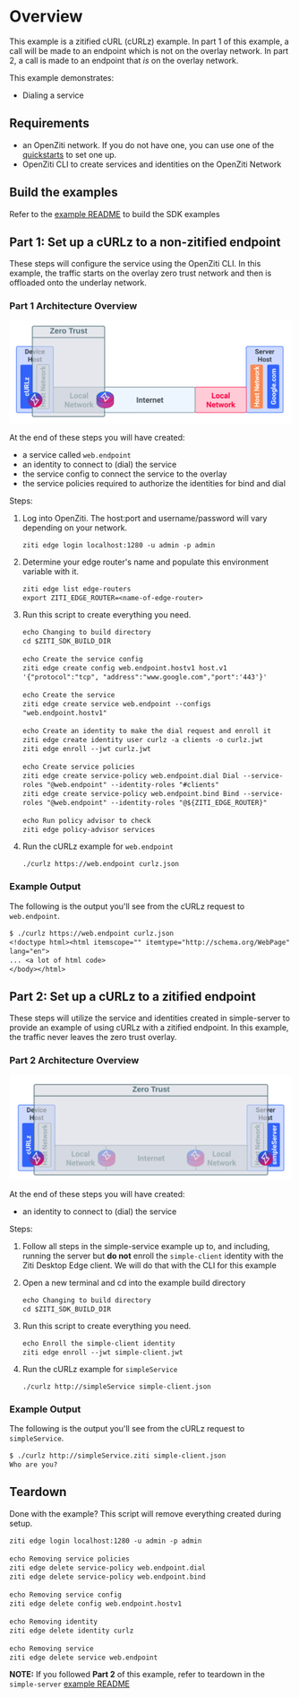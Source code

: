 # Overview
This example is a zitified cURL (cURLz) example. In part 1 of this example, a call will be made to an endpoint which 
is not on the overlay network. In part 2, a call is made to an endpoint that *is* on the overlay network.

This example demonstrates:
* Dialing a service

## Requirements
* an OpenZiti network. If you do not have one, you can use one of the [quickstarts](https://openziti.github.io/ziti/quickstarts/quickstart-overview.html) to set one up.
* OpenZiti CLI to create services and identities on the OpenZiti Network

## Build the examples
Refer to the [example README](../README.md) to build the SDK examples

## Part 1: Set up a cURLz to a non-zitified endpoint
These steps will configure the service using the OpenZiti CLI. In this example, the traffic starts on the overlay zero 
trust network and then is offloaded onto the underlay network. 

### Part 1 Architecture Overview
![image](unzitified.png)

At the end of these steps you will have created:
* a service called `web.endpoint`
* an identity to connect to (dial) the service
* the service config to connect the service to the overlay
* the service policies required to authorize the identities for bind and dial

Steps:
1. Log into OpenZiti. The host:port and username/password will vary depending on your network.

       ziti edge login localhost:1280 -u admin -p admin
1. Determine your edge router's name and populate this environment variable with it.

       ziti edge list edge-routers
       export ZITI_EDGE_ROUTER=<name-of-edge-router>
1. Run this script to create everything you need.

       echo Changing to build directory
       cd $ZITI_SDK_BUILD_DIR

       echo Create the service config
       ziti edge create config web.endpoint.hostv1 host.v1 '{"protocol":"tcp", "address":"www.google.com","port":'443'}'

       echo Create the service
       ziti edge create service web.endpoint --configs "web.endpoint.hostv1"
       
       echo Create an identity to make the dial request and enroll it
       ziti edge create identity user curlz -a clients -o curlz.jwt
       ziti edge enroll --jwt curlz.jwt
       
       echo Create service policies
       ziti edge create service-policy web.endpoint.dial Dial --service-roles "@web.endpoint" --identity-roles "#clients"
       ziti edge create service-policy web.endpoint.bind Bind --service-roles "@web.endpoint" --identity-roles "@${ZITI_EDGE_ROUTER}"
       
       echo Run policy advisor to check
       ziti edge policy-advisor services
1. Run the cURLz example for `web.endpoint`

       ./curlz https://web.endpoint curlz.json

### Example Output
The following is the output you'll see from the cURLz request to `web.endpoint`.
```
$ ./curlz https://web.endpoint curlz.json
<!doctype html><html itemscope="" itemtype="http://schema.org/WebPage" lang="en">
... <a lot of html code>
</body></html>
```

## Part 2: Set up a cURLz to a zitified endpoint
These steps will utilize the service and identities created in simple-server to provide an example of using cURLz with 
a zitified endpoint. In this example, the traffic never leaves the zero trust overlay. 

### Part 2 Architecture Overview
![image](zitified.png)

At the end of these steps you will have created:
* an identity to connect to (dial) the service

Steps:
1. Follow all steps in the simple-service example up to, and including, running the server but **do not** enroll the 
`simple-client` identity with the Ziti Desktop Edge client. We will do that with the CLI for this example
1. Open a new terminal and cd into the example build directory

       echo Changing to build directory
       cd $ZITI_SDK_BUILD_DIR
1. Run this script to create everything you need.

       echo Enroll the simple-client identity
       ziti edge enroll --jwt simple-client.jwt

1. Run the cURLz example for `simpleService`

       ./curlz http://simpleService simple-client.json

### Example Output
The following is the output you'll see from the cURLz request to `simpleService`.
```
$ ./curlz http://simpleService.ziti simple-client.json
Who are you?
```

## Teardown
Done with the example? This script will remove everything created during setup.
```
ziti edge login localhost:1280 -u admin -p admin

echo Removing service policies
ziti edge delete service-policy web.endpoint.dial
ziti edge delete service-policy web.endpoint.bind

echo Removing service config
ziti edge delete config web.endpoint.hostv1

echo Removing identity
ziti edge delete identity curlz

echo Removing service
ziti edge delete service web.endpoint
```
**NOTE:** If you followed **Part 2** of this example, refer to teardown in the `simple-server` [example README](../simple-server/README.md)
